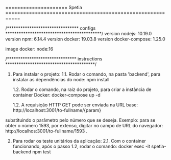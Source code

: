 ===================== Spetia ===========================================================

/********************************   configs  *******************************************/
version nodejs: 10.19.0
version npm: 6.14.4
version docker: 19.03.8
version docker-compose: 1.25.0

image docker: node:16


/*******************************  instructions  ****************************************/
1. Para instalar o projeto:
    1.1. Rodar o comando, na pasta 'backend', para instalar as dependências do node:
        npm install

    1.2. Rodar o comando, na raiz do projeto, para criar a instância de container Docker:
        docker-compose up -d

    1.2. A requisição HTTP GET pode ser enviada na URL base:
        http://localhost:3001/to-fullname/{param}

substituindo o parâmetro pelo número que se deseja. Exemplo: para se obter o número 1593, por extenso,
digitar no campo de URL do navegador: http://localhos:3001/to-fullname/1593 .

2. Para rodar os teste unitários da aplicação:
    2.1. Com o container funcionando, após o passo 1.2, rodar o comando:
        docker exec -it spetia-backend npm test
